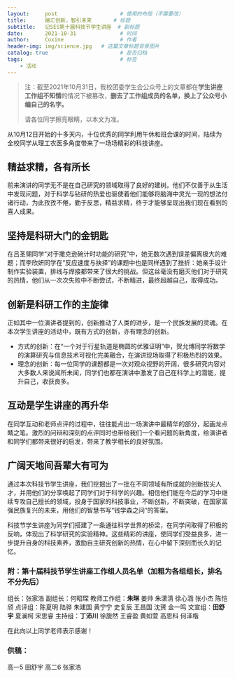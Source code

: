 ```yaml
---
layout:     post                    # 使用的布局（不需要改）
title:      融汇创新，智引未来    	# 标题 
subtitle:   记SES第十届科技节学生讲座	# 副标题
date:       2021-10-31              # 时间
author:     Coxine                  # 作者
header-img: img/science.jpg   # 这篇文章标题背景图片
catalog: true                       # 是否归档
tags:                               # 标签
    - 活动
---
```


> 注：截至2021年10月31日，我校团委学生会公众号上的文章都在**学生讲座工作组不知情**的情况下被篡改，**删去了工作组成员的名单，换上了公众号小编自己的名字。**
>
> 请各位同学擦亮眼睛，以本文为准。

从10月12日开始的十多天内，十位优秀的同学利用午休和班会课的时间，陆续为全校同学从理工农医多角度带来了一场场精彩的科技讲座。

## 精益求精，各有所长
前来演讲的同学无不是在自己研究的领域取得了良好的建树。他们不仅善于从生活中发现问题，对于科学与钻研的热爱也驱使着他们能够将脑海中灵光一现的想法付诸行动，为此孜孜不倦，勤于反思，精益求精，终于才能够呈现出我们现在看到的喜人成果。

## 坚持是科研大门的金钥匙
在吕圣翎同学“对于撒克逊碗计时功能的研究”中，她无数次遇到误差偏离极大的难题；而李欣妍同学在“反应速度与抉择”的课题中也是同样遇到了挫折：她亲手设计制作实验装置，排线与焊接都带来了很大的挑战。但这丝毫没有磨灭他们对于研究的热情，他们从一次次失败中不断尝试，不断精进，最终超越自己，取得成功。

## 创新是科研工作的主旋律
正如其中一位演讲者提到的，创新推动了人类的进步，是一个民族发展的灵魂。在本次学生讲座的活动中，既有方式的创新，亦有理念的创新。

- 方式的创新：在“一个对于行星轨道是椭圆的优雅证明”中，贺允博同学将数学的演算研究与信息技术可视化完美融合，在演讲现场取得了积极热烈的效果。
- 理念的创新：每一位同学的课题都是一次对观众视野的开阔，很多研究内容对大多数人来说闻所未闻，同学们也都在演讲中激发了自己在科学上的潜能，提升自己，收获良多。

## 互动是学生讲座的再升华
在同学互动和老师点评的过程中，往往能点出一场演讲中最精华的部分，起画龙点睛之笔。激烈的问辩和深刻的点评同时也带给我们一个看问题的新角度，给演讲者和同学们都带来很好的启发，带来了教学相长的良好氛围。

## 广阔天地间吾辈大有可为
通过本次科技节学生讲座，我们挖掘出了一批在不同领域有所成就的创新拔尖人才，并用他们的分享唤起了同学们对于科学的兴趣。相信他们能在今后的学习中继续专攻自己擅长的领域，投身于国家的科技事业，不断创新，不断突破，在国家富强民族复兴的未来，用他们的智慧书写“钱学森之问”的答案。

科技节学生讲座为同学们搭建了一条通往科学世界的桥梁，在同学间取得了积极的反响，体现出了科学研究的实验精神。这些精彩的讲座，使同学们受益良多，进一步提升自身的科技素养，激励自主研究创新的热情，在心中留下深刻而长久的记忆。

### 附：第十届科技节学生讲座工作组人员名单（加粗为各组组长，排名不分先后）
组长：张家浩
副组长：何昭琛
教师工作组：**朱琳** 姜帅 朱潇清 徐心涵 张小杰 陈恺颀
点评组：陈夏明 陆骅 朱建国 黄宁宁 史复辰 王昌国 沈赟 金一鸣
文宣组：**田舒宇** 夏澜柯 宋思睿
主持组：**丁沛川** 徐旎然 王睿盈 黄如萱 高恩科 何泽楷

在此向以上同学老师表示感谢！

### 供稿：

高一5 田舒宇
高二6 张家浩
